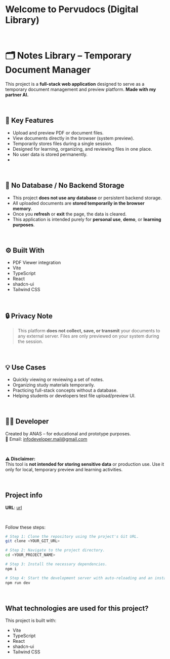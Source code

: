 # Welcome to Pervudocs (Digital Library)
</br>

# 🗂️ Notes Library – Temporary Document Manager

This project is a **full-stack web application** designed to serve as a temporary document management and preview platform.
**Made with my partner AI.**

</br>

## 📌 Key Features

- Upload and preview PDF or document files.
- View documents directly in the browser (system preview).
- Temporarily stores files during a single session.
- Designed for learning, organizing, and reviewing files in one place.
- No user data is stored permanently.
- 
</br>

## 🚫 No Database / No Backend Storage

- This project **does not use any database** or persistent backend storage.
- All uploaded documents are **stored temporarily in the browser memory**.
- Once you **refresh** or **exit** the page, the data is cleared.
- This application is intended purely for **personal use**, **demo**, or **learning purposes**.

</br>

## ⚙️ Built With

- PDF Viewer integration
- Vite
- TypeScript
- React
- shadcn-ui
- Tailwind CSS

</br>

## 🔒 Privacy Note

> This platform **does not collect, save, or transmit** your documents to any external server. Files are only previewed on your system during the session.

</br>

## 💡 Use Cases

- Quickly viewing or reviewing a set of notes.
- Organizing study materials temporarily.
- Practicing full-stack concepts without a database.
- Helping students or developers test file upload/preview UI.

</br>

## 🧑‍💻 Developer

Created by ANAS – for educational and prototype purposes.  
📧 Email: infodeveloper.mail@gmail.com

</br>

**⚠️ Disclaimer:**  
This tool is **not intended for storing sensitive data** or production use. Use it only for local, temporary preview and learning activities.

</br>

## Project info

**URL**: [url](https://pervu-docs.vercel.app/)

</br>

Follow these steps:

```sh
# Step 1: Clone the repository using the project's Git URL.
git clone <YOUR_GIT_URL>

# Step 2: Navigate to the project directory.
cd <YOUR_PROJECT_NAME>

# Step 3: Install the necessary dependencies.
npm i

# Step 4: Start the development server with auto-reloading and an instant preview.
npm run dev
```
</br>


## What technologies are used for this project?

This project is built with:

- Vite
- TypeScript
- React
- shadcn-ui
- Tailwind CSS


